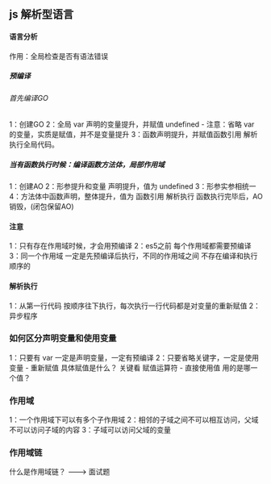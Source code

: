 ## js 解析型语言

#### 语言分析
作用：全局检查是否有语法错误

##### 预编译
###### 首先编译GO
1：创建GO
2：全局 var 声明的变量提升，并赋值 undefined
    - 注意：省略 var 的变量，实质是赋值，并不是变量提升
3：函数声明提升，并赋值函数引用
解析执行全局代码。

##### 当有函数执行时候：编译函数方法体，局部作用域
1：创建AO
2：形参提升和变量 声明提升，值为 undefined
3：形参实参相统一
4：方法体中函数声明，整体提升，值为 函数引用
解析执行
函数执行完毕后，AO 销毁，(闭包保留AO)

#### 注意
1：只有存在作用域时候，才会用预编译
2：es5之前 每个作用域都需要预编译
3：同一个作用域 一定是先预编译后执行，不同的作用域之间 不存在编译和执行顺序的

#### 解析执行
1：从第一行代码 按顺序往下执行，每次执行一行代码都是对变量的重新赋值
2：异步程序

### 如何区分声明变量和使用变量
1：只要有 var 一定是声明变量，一定有预编译
2：只要省略关键字，一定是使用变量
    - 重新赋值      具体赋值是什么？ 关键看 赋值运算符
    - 直接使用值    用的是哪一个值？

### 作用域
1：一个作用域下可以有多个子作用域
2：相邻的子域之间不可以相互访问，父域不可以访问子域的内容
3：子域可以访问父域的变量

### 作用域链
什么是作用域链？    ---> 面试题